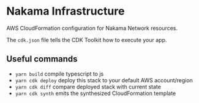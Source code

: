 # Nakama Infrastructure

AWS CloudFormation configuration for Nakama Network resources.

The `cdk.json` file tells the CDK Toolkit how to execute your app.

## Useful commands

 * `yarn build`           compile typescript to js
 * `yarn cdk deploy`      deploy this stack to your default AWS account/region
 * `yarn cdk diff`        compare deployed stack with current state
 * `yarn cdk synth`       emits the synthesized CloudFormation template
